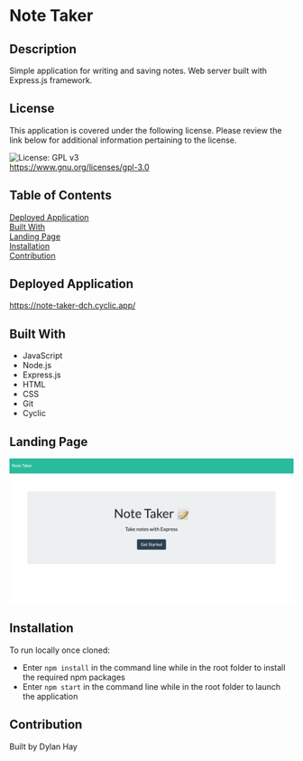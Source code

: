 # Note Taker

## Description
Simple application for writing and saving notes. Web server built with Express.js framework.

## License  
This application is covered under the following license. Please review the link below for additional information pertaining to the license.
    
![License: GPL v3](https://img.shields.io/badge/License-GPLv3-blue.svg)  
https://www.gnu.org/licenses/gpl-3.0

## Table of Contents
[Deployed Application](#deployed-application)  
[Built With](#built-with)  
[Landing Page](#landing-page)  
[Installation](#installation)  
[Contribution](#contribution)  

## Deployed Application
https://note-taker-dch.cyclic.app/

## Built With
* JavaScript
* Node.js
* Express.js
* HTML
* CSS
* Git
* Cyclic

## Landing Page
![Screenshot](./public/assets/images/note-taker-land.png "Landing Page")

## Installation
To run locally once cloned:
* Enter `npm install` in the command line while in the root folder to install the required npm packages
* Enter `npm start` in the command line while in the root folder to launch the application

## Contribution
Built by Dylan Hay